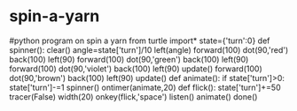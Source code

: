 # spin-a-yarn




#python program on spin a yarn
from turtle import*
state={'turn':0}
def spinner():
    clear()
    angle=state['turn']/10
    left(angle)
    forward(100)
    dot(90,'red')
    back(100)
    left(90)
    forward(100)
    dot(90,'green')
    back(100)
    left(90)
    forward(100)
    dot(90,'violet')
    back(100)
    left(90)
    update() 
    forward(100)
    dot(90,'brown')
    back(100)
    left(90)
    update() 
def animate():
    if state['turn']>0:
        state['turn']-=1
    spinner()
    ontimer(animate,20)
def flick():
    state['turn']+=50
tracer(False)
width(20)
onkey(flick,'space')
listen()
animate()
done()
    
